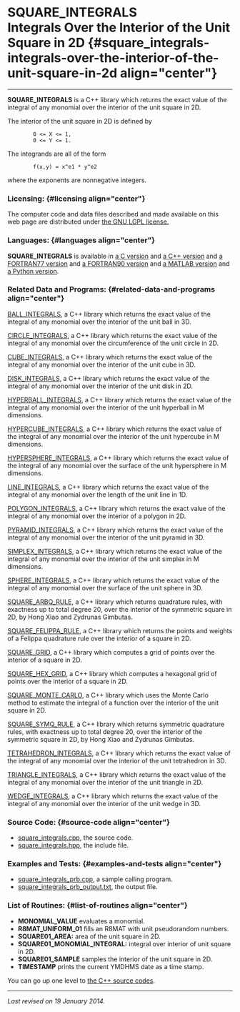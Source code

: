 SQUARE\_INTEGRALS\
Integrals Over the Interior of the Unit Square in 2D {#square_integrals-integrals-over-the-interior-of-the-unit-square-in-2d align="center"}
====================================================

------------------------------------------------------------------------

**SQUARE\_INTEGRALS** is a C++ library which returns the exact value of
the integral of any monomial over the interior of the unit square in 2D.

The interior of the unit square in 2D is defined by

            0 <= X <= 1,
            0 <= Y <= 1.
          

The integrands are all of the form

            f(x,y) = x^e1 * y^e2
          

where the exponents are nonnegative integers.

### Licensing: {#licensing align="center"}

The computer code and data files described and made available on this
web page are distributed under [the GNU LGPL
license.](../../txt/gnu_lgpl.txt)

### Languages: {#languages align="center"}

**SQUARE\_INTEGRALS** is available in [a C
version](../../c_src/square_integrals/square_integrals.md) and [a C++
version](../../master/square_integrals/square_integrals.md) and [a
FORTRAN77 version](../../f77_src/square_integrals/square_integrals.md)
and [a FORTRAN90
version](../../f_src/square_integrals/square_integrals.md) and [a
MATLAB version](../../m_src/square_integrals/square_integrals.md) and
[a Python version](../../py_src/square_integrals/square_integrals.md).

### Related Data and Programs: {#related-data-and-programs align="center"}

[BALL\_INTEGRALS](../../master/ball_integrals/ball_integrals.md), a
C++ library which returns the exact value of the integral of any
monomial over the interior of the unit ball in 3D.

[CIRCLE\_INTEGRALS](../../master/circle_integrals/circle_integrals.md),
a C++ library which returns the exact value of the integral of any
monomial over the circumference of the unit circle in 2D.

[CUBE\_INTEGRALS](../../master/cube_integrals/cube_integrals.md), a
C++ library which returns the exact value of the integral of any
monomial over the interior of the unit cube in 3D.

[DISK\_INTEGRALS](../../master/disk_integrals/disk_integrals.md), a
C++ library which returns the exact value of the integral of any
monomial over the interior of the unit disk in 2D.

[HYPERBALL\_INTEGRALS](../../master/hyperball_integrals/hyperball_integrals.md),
a C++ library which returns the exact value of the integral of any
monomial over the interior of the unit hyperball in M dimensions.

[HYPERCUBE\_INTEGRALS](../../master/hypercube_integrals/hypercube_integrals.md),
a C++ library which returns the exact value of the integral of any
monomial over the interior of the unit hypercube in M dimensions.

[HYPERSPHERE\_INTEGRALS](../../master/hypersphere_integrals/hypersphere_integrals.md),
a C++ library which returns the exact value of the integral of any
monomial over the surface of the unit hypersphere in M dimensions.

[LINE\_INTEGRALS](../../master/line_integrals/line_integrals.md), a
C++ library which returns the exact value of the integral of any
monomial over the length of the unit line in 1D.

[POLYGON\_INTEGRALS](../../master/polygon_integrals/polygon_integrals.md),
a C++ library which returns the exact value of the integral of any
monomial over the interior of a polygon in 2D.

[PYRAMID\_INTEGRALS](../../master/pyramid_integrals/pyramid_integrals.md),
a C++ library which returns the exact value of the integral of any
monomial over the interior of the unit pyramid in 3D.

[SIMPLEX\_INTEGRALS](../../master/simplex_integrals/simplex_integrals.md),
a C++ library which returns the exact value of the integral of any
monomial over the interior of the unit simplex in M dimensions.

[SPHERE\_INTEGRALS](../../master/sphere_integrals/sphere_integrals.md),
a C++ library which returns the exact value of the integral of any
monomial over the surface of the unit sphere in 3D.

[SQUARE\_ARBQ\_RULE](../../master/square_arbq_rule/square_arbq_rule.md),
a C++ library which returns quadrature rules, with exactness up to total
degree 20, over the interior of the symmetric square in 2D, by Hong Xiao
and Zydrunas Gimbutas.

[SQUARE\_FELIPPA\_RULE](../../master/square_felippa_rule/square_felippa_rule.md),
a C++ library which returns the points and weights of a Felippa
quadrature rule over the interior of a square in 2D.

[SQUARE\_GRID](../../master/square_grid/square_grid.md), a C++
library which computes a grid of points over the interior of a square in
2D.

[SQUARE\_HEX\_GRID](../../master/square_hex_grid/square_hex_grid.md),
a C++ library which computes a hexagonal grid of points over the
interior of a square in 2D.

[SQUARE\_MONTE\_CARLO](../../master/square_monte_carlo/square_monte_carlo.md),
a C++ library which uses the Monte Carlo method to estimate the integral
of a function over the interior of the unit square in 2D.

[SQUARE\_SYMQ\_RULE](../../master/square_symq_rule/square_symq_rule.md),
a C++ library which returns symmetric quadrature rules, with exactness
up to total degree 20, over the interior of the symmetric square in 2D,
by Hong Xiao and Zydrunas Gimbutas.

[TETRAHEDRON\_INTEGRALS](../../master/tetrahedron_integrals/tetrahedron_integrals.md),
a C++ library which returns the exact value of the integral of any
monomial over the interior of the unit tetrahedron in 3D.

[TRIANGLE\_INTEGRALS](../../master/triangle_integrals/triangle_integrals.md),
a C++ library which returns the exact value of the integral of any
monomial over the interior of the unit triangle in 2D.

[WEDGE\_INTEGRALS](../../master/wedge_integrals/wedge_integrals.md),
a C++ library which returns the exact value of the integral of any
monomial over the interior of the unit wedge in 3D.

### Source Code: {#source-code align="center"}

-   [square\_integrals.cpp](square_integrals.cpp), the source code.
-   [square\_integrals.hpp](square_integrals.hpp), the include file.

### Examples and Tests: {#examples-and-tests align="center"}

-   [square\_integrals\_prb.cpp](square_integrals_prb.cpp), a sample
    calling program.
-   [square\_integrals\_prb\_output.txt](square_integrals_prb_output.txt),
    the output file.

### List of Routines: {#list-of-routines align="center"}

-   **MONOMIAL\_VALUE** evaluates a monomial.
-   **R8MAT\_UNIFORM\_01** fills an R8MAT with unit pseudorandom
    numbers.
-   **SQUARE01\_AREA:** area of the unit square in 2D.
-   **SQUARE01\_MONOMIAL\_INTEGRAL:** integral over interior of unit
    square in 2D.
-   **SQUARE01\_SAMPLE** samples the interior of the unit square in 2D.
-   **TIMESTAMP** prints the current YMDHMS date as a time stamp.

You can go up one level to [the C++ source codes](../cpp_src.md).

------------------------------------------------------------------------

*Last revised on 19 January 2014.*
